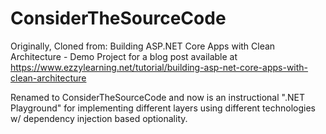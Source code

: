 # ConsiderTheSourceCode
Originally, Cloned from: Building ASP.NET Core Apps with Clean Architecture - Demo Project for a blog post available at https://www.ezzylearning.net/tutorial/building-asp-net-core-apps-with-clean-architecture

Renamed to ConsiderTheSourceCode and now is an instructional ".NET Playground" for implementing different layers using different technologies w/ dependency injection based optionality.

